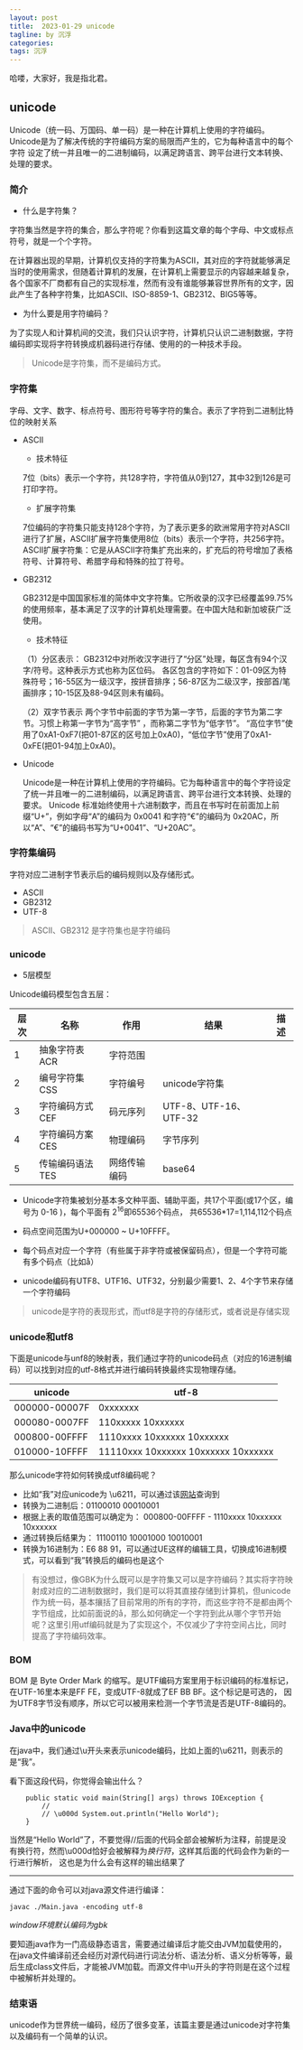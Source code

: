 ```yaml
---
layout: post
title:  2023-01-29 unicode
tagline: by 沉浮
categories: 
tags: 沉浮
---
```


哈喽，大家好，我是指北君。  


<!--more-->
## unicode

Unicode（统一码、万国码、单一码）是一种在计算机上使用的字符编码。Unicode是为了解决传统的字符编码方案的局限而产生的，它为每种语言中的每个字符
设定了统一并且唯一的二进制编码，以满足跨语言、跨平台进行文本转换、处理的要求。

### 简介

+ 什么是字符集？

字符集当然是字符的集合，那么字符呢？你看到这篇文章的每个字母、中文或标点符号，就是一个个字符。

在计算器出现的早期，计算机仅支持的字符集为ASCII，其对应的字符就能够满足当时的使用需求，但随着计算机的发展，在计算机上需要显示的内容越来越复杂，
各个国家不厂商都有自己的实现标准，然而有没有谁能够兼容世界所有的文字，因此产生了各种字符集，比如ASCII、ISO-8859-1、GB2312、BIG5等等。

+ 为什么要是用字符编码？

为了实现人和计算机间的交流，我们只认识字符，计算机只认识二进制数据，字符编码即实现将字符转换成机器码进行存储、使用的的一种技术手段。

>Unicode是字符集，而不是编码方式。

### 字符集

字母、文字、数字、标点符号、图形符号等字符的集合。表示了字符到二进制比特位的映射关系

+ ASCII

  - 技术特征
  
  7位（bits）表示一个字符，共128字符，字符值从0到127，其中32到126是可打印字符。

  - 扩展字符集
  
  7位编码的字符集只能支持128个字符，为了表示更多的欧洲常用字符对ASCII进行了扩展，ASCII扩展字符集使用8位（bits）表示一个字符，共256字符。
  ASCII扩展字符集：它是从ASCII字符集扩充出来的，扩充后的符号增加了表格符号、计算符号、希腊字母和特殊的拉丁符号。

+ GB2312

  GB2312是中国国家标准的简体中文字符集。它所收录的汉字已经覆盖99.75%的使用频率，基本满足了汉字的计算机处理需要。在中国大陆和新加坡获广泛使用。

  - 技术特征
  
  （1）分区表示：
  GB2312中对所收汉字进行了“分区”处理，每区含有94个汉字/符号。这种表示方式也称为区位码。
  各区包含的字符如下：01-09区为特殊符号；16-55区为一级汉字，按拼音排序；56-87区为二级汉字，按部首/笔画排序；10-15区及88-94区则未有编码。

  （2）双字节表示
  两个字节中前面的字节为第一字节，后面的字节为第二字节。习惯上称第一字节为“高字节” ，而称第二字节为“低字节”。
  “高位字节”使用了0xA1-0xF7(把01-87区的区号加上0xA0)，“低位字节”使用了0xA1-0xFE(把01-94加上0xA0)。

+ Unicode

  Unicode是一种在计算机上使用的字符编码。它为每种语言中的每个字符设定了统一并且唯一的二进制编码，以满足跨语言、跨平台进行文本转换、处理的要求。
  Unicode 标准始终使用十六进制数字，而且在书写时在前面加上前缀“U+”，例如字母“A”的编码为 0x0041 和字符“€”的编码为 0x20AC，所以“A”、“€”的编码书写为“U+0041”、“U+20AC”。

### 字符集编码
  
  字符对应二进制字节表示后的编码规则以及存储形式。

+ ASCII
+ GB2312
+ UTF-8

> ASCII、GB2312 是字符集也是字符编码

### unicode

+ 5层模型

Unicode编码模型包含五层：

| 层次  |名称| 作用     | 结果                  |描述|
|-----|---|--------|---------------------|---|
| 1   |抽象字符表ACR| 字符范围   |||
| 2   |编号字符集CSS| 字符编号   | unicode字符集          ||
| 3   |字符编码方式CEF| 码元序列   | UTF-8、UTF-16、UTF-32 ||
| 4   |字符编码方案CES| 物理编码   | 字节序列              ||
| 5   |传输编码语法TES| 网络传输编码 | base64              ||

+ Unicode字符集被划分基本多文种平面、辅助平面，共17个平面(或17个区，编号为 0-16 )，每个平面有 2<sup>16</sup>即65536个码点，
共65536*17=1,114,112个码点

+ 码点空间范围为U+000000 ~ U+10FFFF。

+ 每个码点对应一个字符（有些属于非字符或被保留码点），但是一个字符可能有多个码点（比如å）

+ unicode编码有UTF8、UTF16、UTF32，分别最少需要1、2、4个字节来存储一个字符编码

> unicode是字符的表现形式，而utf8是字符的存储形式，或者说是存储实现

### unicode和utf8

下面是unicode与unf8的映射表，我们通过字符的unicode码点（对应的16进制编码）可以找到对应的utf-8格式并进行编码转换最终实现物理存储。

| unicode       | utf-8                                                 |
|---------------|-------------------------------------------------------|
| 000000-00007F | 0xxxxxxx                                              |
| 000080-0007FF | 110xxxxx 10xxxxxx                                     |
| 000800-00FFFF | 1110xxxx 10xxxxxx 10xxxxxx                            |
| 010000-10FFFF | 11110xxx 10xxxxxx 10xxxxxx 10xxxxxx                   |

那么unicode字符如何转换成utf8编码呢？
- 比如“我”对应unicode为 \u6211，可以通过该[网站](https://unicode-table.com/cn/)查询到
- 转换为二进制后：01100010 00010001
- 根据上表的取值范围可以确定为： 000800-00FFFF - 1110xxxx 10xxxxxx 10xxxxxx
- 通过转换后结果为： 11100110 10001000 10010001
- 转换为16进制为：E6 88 91，可以通过UE这样的编辑工具，切换成16进制模式，可以看到“我”转换后的编码也是这个

> 有没想过，像GBK为什么既可以是字符集又可以是字符编码？其实将字符映射成对应的二进制数据时，我们是可以将其直接存储到计算机，但unicode作为统一码，基本攘括了目前常用的所有的字符，而这些字符不是都由两个字节组成，比如前面说的å，那么如何确定一个字符到此从哪个字节开始呢？这里引用utf编码就是为了实现这个，不仅减少了字符空间占比，同时提高了字符编码效率。

### BOM

BOM 是 Byte Order Mark 的缩写。是UTF编码方案里用于标识编码的标准标记，在UTF-16里本来是FF FE，变成UTF-8就成了EF BB BF。这个标记是可选的，
因为UTF8字节没有顺序，所以它可以被用来检测一个字节流是否是UTF-8编码的。

### Java中的unicode

在java中，我们通过\u开头来表示unicode编码，比如上面的\u6211，则表示的是“我”。

看下面这段代码，你觉得会输出什么？
```
    public static void main(String[] args) throws IOException {
        //
        // \u000d System.out.println("Hello World");
    }
```
当然是“Hello World”了，不要觉得//后面的代码全部会被解析为注释，前提是没有换行符，然而\u000d恰好会被解释为*换行符*，这样其后面的代码会作为新的一行进行解析，
这也是为什么会有这样的输出结果了

---
通过下面的命令可以对java源文件进行编译：

` javac ./Main.java -encoding utf-8 `

*window环境默认编码为gbk*

要知道java作为一门高级静态语言，需要通过编译后才能交由JVM加载使用的，在java文件编译前还会经历对源代码进行词法分析、语法分析、语义分析等等，最后生成class文件后，才能被JVM加载。而源文件中\u开头的字符则是在这个过程中被解析并处理的。

### 结束语

unicode作为世界统一编码，经历了很多变革，该篇主要是通过unicode对字符集以及编码有一个简单的认识。
